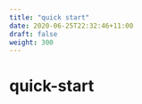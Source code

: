 ```yaml
---
title: "quick start"
date: 2020-06-25T22:32:46+11:00
draft: false
weight: 300
---
```


# quick-start

